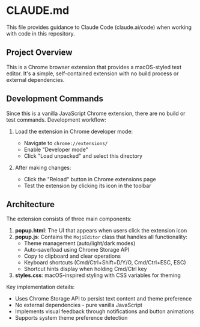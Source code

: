 # CLAUDE.md

This file provides guidance to Claude Code (claude.ai/code) when working with code in this repository.

## Project Overview

This is a Chrome browser extension that provides a macOS-styled text editor. It's a simple, self-contained extension with no build process or external dependencies.

## Development Commands

Since this is a vanilla JavaScript Chrome extension, there are no build or test commands. Development workflow:

1. Load the extension in Chrome developer mode:
   - Navigate to `chrome://extensions/`
   - Enable "Developer mode"
   - Click "Load unpacked" and select this directory

2. After making changes:
   - Click the "Reload" button in Chrome extensions page
   - Test the extension by clicking its icon in the toolbar

## Architecture

The extension consists of three main components:

1. **popup.html**: The UI that appears when users click the extension icon
2. **popup.js**: Contains the `MojiEditor` class that handles all functionality:
   - Theme management (auto/light/dark modes)
   - Auto-save/load using Chrome Storage API
   - Copy to clipboard and clear operations
   - Keyboard shortcuts (Cmd/Ctrl+Shift+D/Y/O, Cmd/Ctrl+ESC, ESC)
   - Shortcut hints display when holding Cmd/Ctrl key
3. **styles.css**: macOS-inspired styling with CSS variables for theming

Key implementation details:
- Uses Chrome Storage API to persist text content and theme preference
- No external dependencies - pure vanilla JavaScript
- Implements visual feedback through notifications and button animations
- Supports system theme preference detection